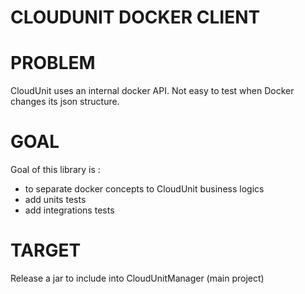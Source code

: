 # CLOUDUNIT DOCKER CLIENT

# PROBLEM

CloudUnit uses an internal docker API. Not easy to test when Docker changes its json structure.

# GOAL

Goal of this library is :
* to separate docker concepts to CloudUnit business logics
* add units tests
* add integrations tests

# TARGET

Release a jar to include into CloudUnitManager (main project)